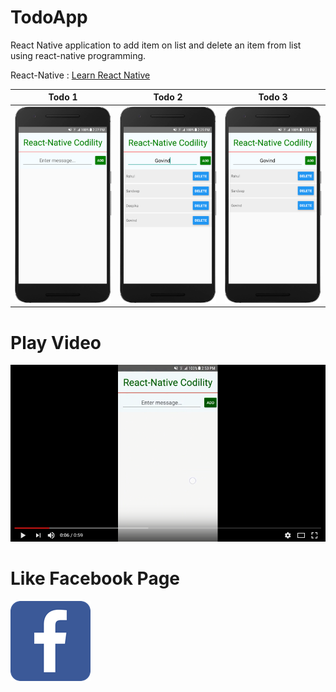 # TodoApp
React Native application to add item on list and delete an item from list using react-native programming.
  
React-Native : [Learn React Native](https://facebook.github.io/react-native)

Todo 1     |  Todo 2 |  Todo 3 |
:---------:|:----------:|:---------:
![](https://github.com/ReactNativeCodility/TodoApp/blob/master/design/main.png?raw=true)  |  ![](https://github.com/ReactNativeCodility/TodoApp/blob/master/design/add.png?raw=true) |  ![](https://github.com/ReactNativeCodility/TodoApp/blob/master/design/delete.png?raw=true) 

# Play Video
[![](https://github.com/ReactNativeCodility/TodoApp/blob/master/design/todo.png?raw=true)](https://youtu.be/3H0-z6LR-fw "Click here to watch")

# Like Facebook Page
[![](https://github.com/AndroidCodility/Barchart-Graph/blob/master/design/fb.png?raw=true)](https://www.facebook.com/androidcodility/ "Click here")
